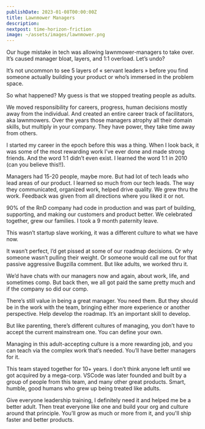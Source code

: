 ```yaml
---
publishDate: 2023-01-08T00:00:00Z
title: Lawnmower Managers
description:
nextpost: time-horizon-friction
image: ~/assets/images/lawnmower.png
---
```


Our huge mistake in tech was allowing lawnmower-managers to take over. It’s caused manager bloat, layers, and 1:1 overload. Let’s undo?

It’s not uncommon to see 5 layers of « servant leaders » before you find someone actually building your product or who’s immersed in the problem space.

So what happened? My guess is that we stopped treating people as adults.

We moved responsibility for careers, progress, human decisions mostly away from the individual. And created an entire career track of facilitators, aka lawnmowers. Over the years those managers atrophy all their domain skills, but multiply in your company. They have power, they take time away from others.

I started my career in the epoch before this was a thing. When I look back, it was some of the most rewarding work I’ve ever done and made strong friends. And the word 1:1 didn’t even exist. I learned the word 1:1 in 2010 (can you believe this!!).

Managers had 15-20 people, maybe more. But had lot of tech leads who lead areas of our product. I learned so much from our tech leads. The way they communicated, organized work, helped drive quality. We grew thru the work. Feedback was given from all directions where you liked it or not.

90% of the RnD company had code in production and was part of building, supporting, and making our customers and product better. We celebrated together, grew our families. I took a 9 month paternity leave.

This wasn’t startup slave working, it was a different culture to what we have now.

It wasn’t perfect, I’d get pissed at some of our roadmap decisions. Or why someone wasn’t pulling their weight. Or someone would call me out for that passive aggressive Bugzilla comment. But like adults, we worked thru it.

We’d have chats with our managers now and again, about work, life, and sometimes comp. But back then, we all got paid the same pretty much and if the company so did our comp.

There’s still value in being a great manager. You need them. But they should be in the work with the team, bringing either more experience or another perspective. Help develop the roadmap. It’s an important skill to develop.

But like parenting, there’s different cultures of managing, you don’t have to accept the current mainstream one. You can define your own.

Managing in this adult-accepting culture is a more rewarding job, and you can teach via the complex work that’s needed. You’ll have better managers for it.

This team stayed together for 10+ years. I don’t think anyone left until we got acquired by a mega-corp. VSCode was later founded and built by a group of people from this team, and many other great products. Smart, humble, good humans who grew up being treated like adults.

Give everyone leadership training, I definitely need it and helped me be a better adult. Then treat everyone like one and build your org and culture around that principle. You’ll grow as much or more from it, and you'll ship faster and better products.
